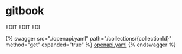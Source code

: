 # gitbook



EDIT EDIT EDI


{% swagger src="./openapi.yaml" path="/collections/{collectionId}" method="get" expanded="true" %} 
[openapi.yaml](./openapi.yaml) 
{% endswagger %}
